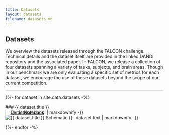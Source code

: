 ```yaml
---
title: Datasets
layout: datasets
filename: datasets.md
---
```

## Datasets
<!-- STUB PAGE. -->
We overview the datasets released through the FALCON challenge. Technical details and the
dataset itself are provided in the linked DANDI repository and the associated paper. In FALCON, we
release a collection of four datasets spanning a variety of tasks, subjects, and brain areas. Though in our
benchmark we are only evaluating a specific set of metrics for each dataset, we encourage the use of
these datasets beyond the scope of our current competition.

<hr>

{%- for dataset in site.data.datasets -%}
<div markdown="1">
### {{ dataset.title }}
</div>

<div style="margin-bottom: 1em;">
    <div style="padding-left: 1em; border-left: 2px solid rgb(195, 195, 195)">
        <div>
            {{- dataset.dandi | markdownify -}}
        </div>
        <div style="margin-top: -1.2em">
            <a href="{{ dataset.notebook }}">Demo Notebook</a>
        </div>
    </div>
    <img src="{{ dataset.image }}" alt="{{ dataset.title }} Schematic"/>
    {{- dataset.text | markdownify -}}
</div>
{%- endfor -%}
